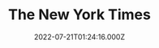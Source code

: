 ---
collection_archive: false
collection_awards: []
collection_category:
  - Reportage
  - Travel
  - Color
  - Workplace
  - Portraits
collection_content: >-
  # T.J. Newman drafted her Novel "Falling" on Cocktail Napkins. It Took Off.


  “Suddenly I have this thought, that all of our lives are in the hands of the
  pilots flying the plane, with that much power and responsibility, how
  vulnerable does that make the pilots?”


  Newman author of the hit suspense novel Falling was a veteran flight
  attendant. While on a Virgin America red-eye from Los Angeles to New York,
  looking out at a cabin filled with dozing strangers. You can imagine the view:
  slack mouths and lolling heads, fleece blankets draped every which way, a
  handful of insomniacs bathed in pools of light.


  “Suddenly I have this thought, that all of our lives are in the hands of the
  pilots flying the plane, with that much power and responsibility, how
  vulnerable does that make the pilots?”


  That story — of a hijacking and an abduction happening simultaneously, with a
  compromised pilot as the common denominator and a quick-thinking flight
  attendant taking charge — is the crux of “Falling,”


  Newman wrote the book during downtime on long flights, using hotel pens to jot
  scenes on cocktail napkins Newman wrote the book during downtime on long
  flights, using hotel pens to jot scenes on cocktail napkins.


  “You become really good at reading people: Has this person had too much to
  drink? Is this person showing a proclivity for noncompliance?” she said. “We
  are in a metal tube traveling hundreds of miles an hour, miles up in the sky.
  We’re always aware of the margin of error.”
collection_cover: 'https://d1sf55qlb7p6hz.cloudfront.net/2022-08_horizontal-covers-7.jpg'
collection_cover_mobile: 'https://d1sf55qlb7p6hz.cloudfront.net/2022-08_vertical-covers-14.jpg'
collection_description: >-
  # T.J. Newman, A veteran flight attendant drafted her Novel "Falling" on
  Cocktail Napkins. It Took Off.


  “Suddenly I have this thought, that all of our lives are in the hands of the
  pilots flying the plane, with that much power and responsibility, how
  vulnerable does that make the pilots?”
collection_description_alignment: center
collection_exhibition: []
collection_filter: Commissioned + Stock
collection_hidden: false
collection_meta: 'Best Selling Author T.J. Newman '
collection_meta_2: ''
collection_press: []
collection_preview:
  - 'https://d1sf55qlb7p6hz.cloudfront.net/4x3-newman-1.jpg'
  - 'https://d1sf55qlb7p6hz.cloudfront.net/4x3-newman-3.jpg'
  - 'https://d1sf55qlb7p6hz.cloudfront.net/4x3-newman-2.jpg'
  - 'https://d1sf55qlb7p6hz.cloudfront.net/4x3-newman-4.jpg'
cover_image: ''
date: 2022-07-21T01:24:16.000Z
hide_footer: false
layout: blocks
navigation_theme: white
px_extra: true
row_alignment: between
slug: nytimes-tjnewman
theme_color: '#F8C7C5'
theme_color_all_works: ''
title: 'The New York Times '
seo:
  meta_description: ''
  meta_title: ''
collection_blocks:
  - _bookshop_name: collections/media-row-start
    row_alignment: between
  - _bookshop_name: collections/media-element
    align_y: ''
    block: media-element
    caption: ''
    color: '#E1F3DD'
    image: 'https://d1sf55qlb7p6hz.cloudfront.net/rieser-nyt-newman-1.jpg'
    margin_left: '20'
    margin_right: ''
    margin_y: '100'
    width: '33'
  - _bookshop_name: collections/media-element
    align_y: ''
    block: media-element
    caption: ''
    color: '#E1F9FB'
    image: 'https://d1sf55qlb7p6hz.cloudfront.net/rieser-nyt-newman-2.jpg'
    margin_left: '0'
    margin_right: '5'
    margin_y: '900'
    width: '33'
  - _bookshop_name: collections/media-row
    row_alignment: between
  - _bookshop_name: collections/media-element
    align_y: ''
    block: media-element
    caption: ''
    color: '#FBEBD6'
    image: 'https://d1sf55qlb7p6hz.cloudfront.net/rieser-nyt-newman-3.jpg'
    margin_left: '30'
    margin_right: '0'
    margin_y: '200'
    width: '55'
  - _bookshop_name: collections/media-row
    row_alignment: between
  - _bookshop_name: collections/media-element
    align_y: start
    caption: ''
    color: '#E4F6FE'
    image: 'https://d1sf55qlb7p6hz.cloudfront.net/rieser-nyt-newman-4.jpg'
    margin_left: '10'
    margin_right: '0'
    margin_y: '200'
    width: '25'
  - _bookshop_name: collections/media-row
    row_alignment: between
  - _bookshop_name: collections/media-motion
    align_y: start
    block_aspect_ratio: ''
    caption: ''
    color: ''
    image: ''
    margin_left: '20'
    margin_right: '0'
    margin_y: '100'
    show_controls: false
    template: block-media-motion
    vimeo_id: 735984980
    width: '66'
  - _bookshop_name: collections/media-row
    row_alignment: between
  - _bookshop_name: collections/media-element
    align_y: ''
    block: media-element
    caption: ''
    color: '#FFD9CF'
    image: 'https://d1sf55qlb7p6hz.cloudfront.net/rieser-nyt-newman-5.jpg'
    margin_left: '30'
    margin_right: ''
    margin_y: '200'
    width: '40'
  - _bookshop_name: collections/media-element
    align_y: ''
    block: media-element
    caption: ''
    color: '#DDF5DA'
    image: 'https://d1sf55qlb7p6hz.cloudfront.net/rieser-nyt-newman-6.jpg'
    margin_left: '0'
    margin_right: '5'
    margin_y: '100'
    width: '15'
  - _bookshop_name: collections/media-row
    row_alignment: between
  - _bookshop_name: collections/media-element
    align_y: ''
    block: media-element
    caption: ''
    color: '#F7F7D0'
    image: 'https://d1sf55qlb7p6hz.cloudfront.net/rieser-nyt-newman-7.jpg'
    margin_left: '10'
    margin_right: ''
    margin_y: '200'
    width: '75'
---